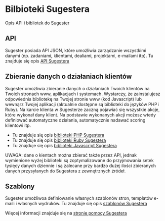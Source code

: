 # Bilbioteki Sugestera
Opis API i bibliotek do [Sugester](http://sugester.pl)


## API

Sugester posiada API JSON, które umożliwia zarządzanie wszystkimi danymi (np. zadaniami, klientami, dealiami, projektami, e-mailami itp). 
Tu znajduje się opis [API Sugestera](https://github.com/sugester/API)

## Zbieranie danych o działaniach klientów

Sugester umożliwia zbieranie danych o działaniach Twoich klientów na Twoich stronach www, aplikacjach i systemach. 
Wystarczy, że zainstalujesz odpowiednia bibliotekę na Twojej stronie www (kod Javascript) lub wewnąrz Twojej aplikacji (aktualnie dostępne są biblioteki do języków PHP i Ruby). Na karcie klienta w Sugesterze zaczną pojawiać się wszystkie akcje, które wykonał dany klient. Na podstawie wykonanych akcji możesz wtedy definiować automatyczne działania, automatycznie nadawać scoring klientowi itp.

* Tu znajduje się opis [biblioteki PHP Sugestera](https://github.com/sugester/sugester_php)
* Tu znajduje się opis [biblioteki Ruby Sugestera](https://github.com/sugester/sugester_ruby)
* Tu znajduje się opis [biblioteki Javascript Sugestera](https://github.com/sugester/sugester_javascript)

UWAGA: dane o kientach można zbierać także przez API, jednak wymienione wyżej biblioteki są zoptymalizowane do przyjmowania setek tysięcy danych dziennie i są zalecane przy bardzo dużej ilości zbieranych danych przysyłanych do Sugestera z zewnętrznych źródeł.

## Szablony

Sugester umożliwoa definiowanie własnych szablonów stron, templatów e-maili i własnych wydruków. 
Tu znajduje się opis [szablonów Sugestera](https://github.com/sugester/szablony)

Więcej informacji znajduje się na [stronie pomocy Sugestera](http://pomoc.sugester.pl)
